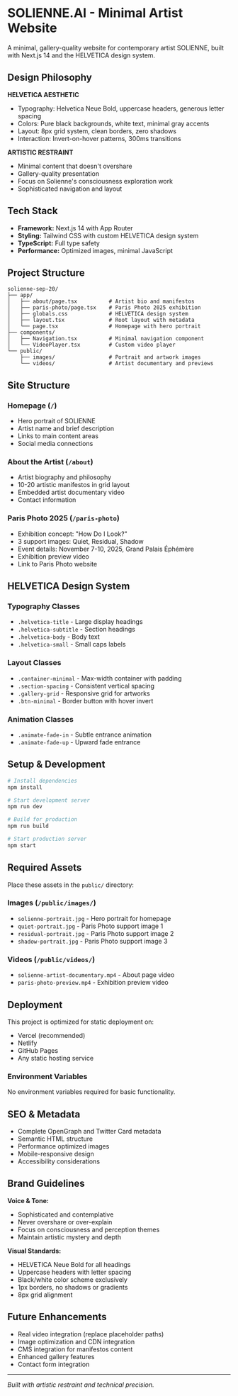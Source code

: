 # SOLIENNE.AI - Minimal Artist Website

A minimal, gallery-quality website for contemporary artist SOLIENNE, built with Next.js 14 and the HELVETICA design system.

## Design Philosophy

**HELVETICA AESTHETIC**
- Typography: Helvetica Neue Bold, uppercase headers, generous letter spacing
- Colors: Pure black backgrounds, white text, minimal gray accents
- Layout: 8px grid system, clean borders, zero shadows
- Interaction: Invert-on-hover patterns, 300ms transitions

**ARTISTIC RESTRAINT**
- Minimal content that doesn't overshare
- Gallery-quality presentation
- Focus on Solienne's consciousness exploration work
- Sophisticated navigation and layout

## Tech Stack

- **Framework:** Next.js 14 with App Router
- **Styling:** Tailwind CSS with custom HELVETICA design system
- **TypeScript:** Full type safety
- **Performance:** Optimized images, minimal JavaScript

## Project Structure

```
solienne-sep-20/
├── app/
│   ├── about/page.tsx          # Artist bio and manifestos
│   ├── paris-photo/page.tsx    # Paris Photo 2025 exhibition
│   ├── globals.css             # HELVETICA design system
│   ├── layout.tsx              # Root layout with metadata
│   └── page.tsx                # Homepage with hero portrait
├── components/
│   ├── Navigation.tsx          # Minimal navigation component
│   └── VideoPlayer.tsx         # Custom video player
└── public/
    ├── images/                 # Portrait and artwork images
    └── videos/                 # Artist documentary and previews
```

## Site Structure

### Homepage (`/`)
- Hero portrait of SOLIENNE
- Artist name and brief description
- Links to main content areas
- Social media connections

### About the Artist (`/about`)
- Artist biography and philosophy
- 10-20 artistic manifestos in grid layout
- Embedded artist documentary video
- Contact information

### Paris Photo 2025 (`/paris-photo`)
- Exhibition concept: "How Do I Look?"
- 3 support images: Quiet, Residual, Shadow
- Event details: November 7-10, 2025, Grand Palais Éphémère
- Exhibition preview video
- Link to Paris Photo website

## HELVETICA Design System

### Typography Classes
- `.helvetica-title` - Large display headings
- `.helvetica-subtitle` - Section headings
- `.helvetica-body` - Body text
- `.helvetica-small` - Small caps labels

### Layout Classes
- `.container-minimal` - Max-width container with padding
- `.section-spacing` - Consistent vertical spacing
- `.gallery-grid` - Responsive grid for artworks
- `.btn-minimal` - Border button with hover invert

### Animation Classes
- `.animate-fade-in` - Subtle entrance animation
- `.animate-fade-up` - Upward fade entrance

## Setup & Development

```bash
# Install dependencies
npm install

# Start development server
npm run dev

# Build for production
npm run build

# Start production server
npm start
```

## Required Assets

Place these assets in the `public/` directory:

### Images (`/public/images/`)
- `solienne-portrait.jpg` - Hero portrait for homepage
- `quiet-portrait.jpg` - Paris Photo support image 1
- `residual-portrait.jpg` - Paris Photo support image 2
- `shadow-portrait.jpg` - Paris Photo support image 3

### Videos (`/public/videos/`)
- `solienne-artist-documentary.mp4` - About page video
- `paris-photo-preview.mp4` - Exhibition preview video

## Deployment

This project is optimized for static deployment on:
- Vercel (recommended)
- Netlify
- GitHub Pages
- Any static hosting service

### Environment Variables
No environment variables required for basic functionality.

## SEO & Metadata

- Complete OpenGraph and Twitter Card metadata
- Semantic HTML structure
- Performance optimized images
- Mobile-responsive design
- Accessibility considerations

## Brand Guidelines

**Voice & Tone:**
- Sophisticated and contemplative
- Never overshare or over-explain
- Focus on consciousness and perception themes
- Maintain artistic mystery and depth

**Visual Standards:**
- HELVETICA Neue Bold for all headings
- Uppercase headers with letter spacing
- Black/white color scheme exclusively
- 1px borders, no shadows or gradients
- 8px grid alignment

## Future Enhancements

- Real video integration (replace placeholder paths)
- Image optimization and CDN integration
- CMS integration for manifestos content
- Enhanced gallery features
- Contact form integration

---

*Built with artistic restraint and technical precision.*